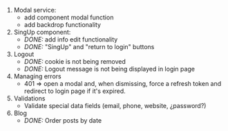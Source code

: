 1. Modal service: 
    * add component modal function
    * add backdrop functionality
2. SingUp component:
    * *DONE:* add info edit functionality
    * *DONE:* "SingUp" and "return to login" buttons
3. Logout
    * *DONE:* cookie is not being removed
    * *DONE:* Logout message is not being displayed in login page
4. Managing errors
    * 401 => open a modal and, when dismissing, force a refresh token and redirect to login page if it's expired.
5. Validations
    * Validate special data fields (email, phone, website, ¿password?)
6. Blog
    * *DONE:* Order posts by date